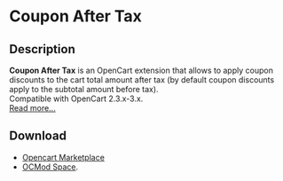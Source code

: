 # Coupon After Tax

## Description
**Coupon After Tax** is an OpenCart extension that allows to apply coupon discounts to the cart total amount after tax (by default coupon discounts apply to the subtotal amount before tax).  
Compatible with OpenCart 2.3.x-3.x.  
[Read more...](./module/README.md)

## Download
* [Opencart Marketplace](https://www.opencart.com/index.php?route=marketplace/extension/info&extension_id=39859)
* [OCMod Space](https://www.ocmod.space/coupon-after-tax).

